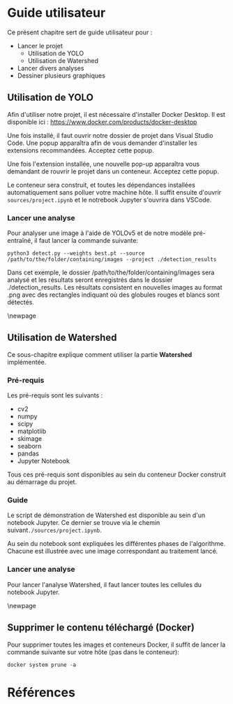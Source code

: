 # Guide utilisateur

Ce présent chapitre sert de guide utilisateur pour :

- Lancer le projet
  - Utilisation de YOLO
  - Utilisation de Watershed
- Lancer divers analyses
- Dessiner plusieurs graphiques

## Utilisation de YOLO

Afin d'utiliser notre projet, il est nécessaire d'installer Docker Desktop. Il est disponible ici : https://www.docker.com/products/docker-desktop

Une fois installé, il faut ouvrir notre dossier de projet dans Visual Studio Code. Une popup apparaîtra afin de vous demander d'installer les extensions recommandées. Acceptez cette popup.

Une fois l'extension installée, une nouvelle pop-up apparaîtra vous demandant de rouvrir le projet dans un conteneur. Acceptez cette popup.

Le conteneur sera construit, et toutes les dépendances installées automatiquement sans polluer votre machine hôte. Il suffit ensuite d'ouvrir `sources/project.ipynb` et le notrebook Jupyter s'ouvrira dans VSCode.

### Lancer une analyse

Pour analyser une image à l'aide de YOLOv5 et de notre modèle pré-entraîné, il faut lancer la commande suivante:

```
python3 detect.py --weights best.pt --source /path/to/the/folder/containing/images --project ./detection_results
```

Dans cet exemple, le dossier /path/to/the/folder/containing/images sera analysé et les résultats seront enregistrés dans le dossier ./detection_results. Les résultats consistent en nouvelles images au format .png avec des rectangles indiquant où des globules rouges et blancs sont détectés.

\newpage

## Utilisation de Watershed

Ce sous-chapitre explique comment utiliser la partie **Watershed** implémentée.

### Pré-requis

Les pré-requis sont les suivants :

- cv2
- numpy
- scipy
- matplotlib
- skimage
- seaborn
- pandas
- Jupyter Notebook

Tous ces pré-requis sont disponibles au sein du conteneur Docker construit au démarrage du projet.

### Guide

Le script de démonstration de Watershed est disponible au sein d'un notebook Jupyter.
Ce dernier se trouve via le chemin suivant`./sources/project.ipynb`.

Au sein du notebook sont expliquées les différentes phases de l'algorithme.
Chacune est illustrée avec une image correspondant au traitement lancé.

### Lancer une analyse

Pour lancer l'analyse Watershed, il faut lancer toutes les cellules du notebook Jupyter.

\newpage


## Supprimer le contenu téléchargé (Docker)
Pour supprimer toutes les images et conteneurs Docker, il suffit de lancer la commande suivante sur votre hôte (pas dans le conteneur):

`docker system prune -a`

# Références
